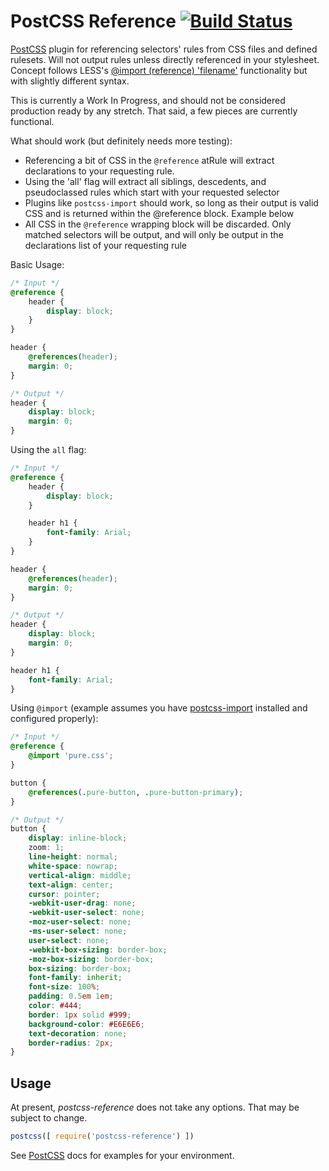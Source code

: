 # PostCSS Reference [![Build Status][ci-img]][ci]

[PostCSS] plugin for referencing selectors' rules from CSS files and defined rulesets.  Will not output rules unless directly referenced in your stylesheet.  Concept follows LESS's [@import (reference) 'filename'](http://lesscss.org/features/#import-options-reference) functionality but with slightly different syntax.

This is currently a Work In Progress, and should not be considered production ready by any stretch.  That said, a few pieces are currently functional.

What should work (but definitely needs more testing):
 - Referencing a bit of CSS in the `@reference` atRule will extract declarations to your requesting rule.
 - Using the 'all' flag will extract all siblings, descedents, and pseudoclassed rules which start with your requested selector
 - Plugins like `postcss-import` should work, so long as their output is valid CSS and is returned within the @reference block.  Example below
 - All CSS in the `@reference` wrapping block will be discarded.  Only matched selectors will be output, and will only be output in the declarations list of your requesting rule

[PostCSS]: https://github.com/postcss/postcss
[ci-img]:  https://travis-ci.org/dehuszar/postcss-reference.svg
[ci]:      https://travis-ci.org/dehuszar/postcss-reference

Basic Usage:

```css
/* Input */
@reference {
    header {
        display: block;
    }
}

header {
    @references(header);
    margin: 0;
}
```

```css
/* Output */
header {
    display: block;
    margin: 0;
}
```

Using the `all` flag:

```css
/* Input */
@reference {
    header {
        display: block;
    }

    header h1 {
        font-family: Arial;
    }
}

header {
    @references(header);
    margin: 0;
}
```

```css
/* Output */
header {
    display: block;
    margin: 0;
}

header h1 {
    font-family: Arial;
}
```

Using `@import` (example assumes you have [postcss-import](https://github.com/postcss/postcss-import) installed and configured properly):

```css
/* Input */
@reference {
    @import 'pure.css';
}

button {
    @references(.pure-button, .pure-button-primary);
}
```

```css
/* Output */
button {
    display: inline-block;
    zoom: 1;
    line-height: normal;
    white-space: nowrap;
    vertical-align: middle;
    text-align: center;
    cursor: pointer;
    -webkit-user-drag: none;
    -webkit-user-select: none;
    -moz-user-select: none;
    -ms-user-select: none;
    user-select: none;
    -webkit-box-sizing: border-box;
    -moz-box-sizing: border-box;
    box-sizing: border-box;
    font-family: inherit;
    font-size: 100%;
    padding: 0.5em 1em;
    color: #444;
    border: 1px solid #999;
    background-color: #E6E6E6;
    text-decoration: none;
    border-radius: 2px;
}
```

## Usage
At present, *postcss-reference* does not take any options.  That may be subject to change.
```js
postcss([ require('postcss-reference') ])
```

See [PostCSS] docs for examples for your environment.
